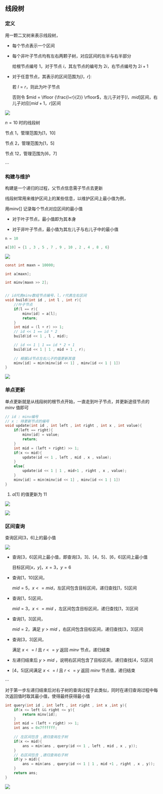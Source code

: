 <!--
 * @Description: 
 * @Version: 1.0
 * @Autor: DaLao
 * @Email: dalao_li@163.com
 * @Date: 2021-01-16 17:59:35
 * @LastEditors: dalao
 * @LastEditTime: 2022-04-04 12:27:21
-->

## 线段树


### 定义

用一颗二叉树来表示线段树，

- 每个节点表示一个区间

- 每个非叶子节点均有左右两颗子树，对应区间的左半与右半部分

    给根节点编号 $1$，对于节点 $i$，其左节点的编号为 $2i$，右节点编号为 $2i+1$

- 对于任意节点，其表示的区间范围为$[l，r]$:

    若 $l = r$，则此为叶子节点

    否则令 $mid = \lfloor {\frac{l+r}{2}} \rfloor$，左儿子对于$[l，mid]$区间，右儿子对应$[mid+1，r]$区间

![](https://cdn.hurra.ltd/img/2022-4-4-1141.svg)

$n = 10$ 时的线段树

节点 $1$，管理范围为$[1，10]$

节点 $2$，管理范围为$[1，5]$

节点 $12$，管理范围为$[6，7]$

$\cdots$



### 构建与维护

构建是一个递归的过程，父节点信息需子节点去更新

线段树常用来维护区间上的某些信息，以维护区间上最小值为例，

用$minv[]$ 记录每个节点对应区间的最小值

- 对于叶子节点，最小值即为其本身

- 对于非叶子节点，最小值为其左儿子与右儿子中的最小值

```c
n = 10

a[10] = {1 , 3 , 5 , 7 , 9 , 10 , 2 , 4 , 8 , 6}
```

![](https://cdn.hurra.ltd/img/2022-4-4-1218.svg)


```c
const int maxn = 10000;

int a[maxn];

int minv[maxn >> 2];


// id代表minv数组节点编号，l，r代表左右区间
void build(int id , int l , int r){
    //叶子节点
    if(l == r){
        minv[id] = a[l];
        return;
    }
    int mid = (l + r) >> 1;
    // id << 1 == id * 2
    build(id << 1 , l , mid);

    // id << 1 | 1 == id * 2 + 1
    build(id << 1 | 1 , mid + 1 , r);
    
    // 根据id节点左右儿子的值更新其值
    minv[id] = min(minv[id << 1] , minv[id << 1 | 1])
}
```

![](https://cdn.hurra.ltd/img/20201101144039.png)



### 单点更新

单点更新就是从线段树的根节点开始，一直走到叶子节点，并更新途径节点的 $minv$ 值即可

```c
// id : minv编号
// x : 待更新节点的编号
void update(int id , int left , int right , int x , int value){
    if(left == right){
        minv[id] = value;
        return;
    }
    int mid = (left + right) >> 1;
    if(x <= mid){
        update(id << 1 , left , mid , x , value);
    }
    else{
        update(id << 1 | 1 , mid+1 , right , x , value);
    }
    minv[id] = min(minv[id << 1] , minv[id << 1 | 1])
}
```


1. $a[1]$ 的值更新为 $11$

![](https://cdn.hurra.ltd/img/2022-4-4-1220.svg)



![](https://cdn.hurra.ltd/img/20201101144355.png)



### 区间查询

查询区间$[3，6]$上的最小值

![](https://cdn.hurra.ltd/img/2022-4-4-1210.svg)

- 查询$[3，6]$区间上最小值，即查询$[3，3]、[4，5]、[6，6]$区间上最小值

    目标区间$[x，y]， x = 3， y = 6$


- 查询$[1，10]$区间，

    $mid = 5， x <= mid$，左区间包含目标区间，递归查找$[1，5]$区间


- 查询$[1，5]$区间，

    $mid = 3， x <= mid$ ，左区间包含目标区间，递归查找$[1，3]$区间


- 查询$[1，3]$区间，

    $mid = 2$，满足 $y > mid$ ，右区间包含目标区间，递归查找$[3，3]$区间


-  查询$[3，3]$区间，

    满足 $x<=l$ 且 $r<=y$ 返回 $minv$ 节点，递归结束


- 左递归结束后 $y > mid$ ，说明右区间包含了目标区间，递归查找$[4，5]$区间


- $[4，5]$区间满足 $x<=l$ 且 $r<=y$ 返回 $minv$ 节点值，递归结束

$\cdots$

对于第一步左递归结束后对右子树的查询过程于此类似，同时在递归查询过程中每次返回值时取其最小值，使得最终获得最小值

```c
int query(int id , int left , int right , int x ,int y){
    if(x <= left && right <= y){
        return minv[id];
    }
    int mid = (left + right) >> 1;
    int ans = 0x7ffffff;
    
    // 左区间包含 ,递归查询左子树
    if(x <= mid){
        ans = min(ans , query(id << 1 , left , mid , x , y));
    }
    // 右区间包含 ,递归查询右子树
    if(y > mid){
        ans = min(ans , query(id << 1 | 1 , mid +1 , right , x , y));
    }
    return ans;
}
```

![](https://cdn.hurra.ltd/img/20201101153007.png)